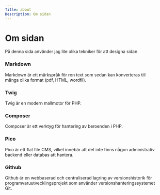 ```yaml
---
Title: about
Description: Om sidan
---
```


Om sidan
==================

På denna sida använder jag lite olika tekniker för att designa sidan.


### Markdown

Markdown är ett märkspråk för ren text som sedan kan konverteras till många olika format (pdf, HTML, wordfil).

### Twig

Twig är en modern mallmotor för PHP.

### Composer

Composer är ett verktyg för hantering av beroenden i PHP.

### Pico

Pico är ett flat file CMS, vilket innebär att det inte finns någon administrativ backend eller databas att hantera.

### Github

Github är en webbaserad och centraliserad lagring av versionshistorik för programvaruutvecklingsprojekt som använder versionshanteringssystemet Git.


